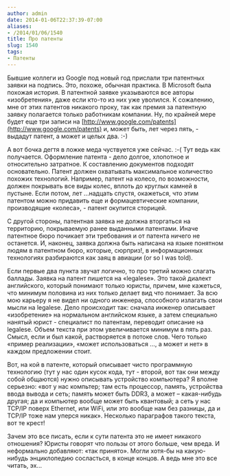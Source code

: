 ```yaml
---
author: admin
date: 2014-01-06T22:37:39-07:00
aliases:
- /2014/01/06/1540
title: Про патенты
slug: 1540
tags:
- Патенты
---
```


Бывшие коллеги из Google под новый год прислали три патентных заявки на подпись. Это, похоже, обычная практика. В Microsoft была похожая история. В патентной заявке указываются все авторы «изобретения», даже если кто-то из них уже уволился. К сожалению, мне от этих патентов никакого проку, так как премия за патентную заявку полагается только работникам компании. Ну, по крайней мере будет еще три записи на [http://www.google.com/patents](http://www.google.com/patents) и, может быть, лет через пять, - выдадут патент, а может и целых два. :-)

А вот бочка дегтя в ложке меда чуствуется уже сейчас. :-( Тут ведь как получается. Оформление патента - дело долгое, хлопотное и относительно затратное. К составлению документов подходят основательно. Патент должен охватывать максимальное количество похожих технологий. Например, патент на колесо, по возможности, должен покрывать все виды колес, вплоть до круглых камней в пустыне. Если потом, лет ...надцать спустя, окажеться, что этим патентом можно придавить еще и формацевтические компании, производящие «колеса», - патент окупится сторицей.

<!--more-->С другой стороны, патентная заявка не должна вторгаться на территорию, покрываемую ранее выданными патентами. Иначе патентное бюро почикает эти требования и от патента ничего не останется. И, наконец, заявка должна быть написана на языке понятном людям в патентном бюро, которые, сюрприз!, в информационных технологиях разбираются как заяц в авиации (or so I was told).

Если первые два пункта звучат логично, то про третий можно слагать баллады. Заявка на патент пишется на «legalese». Это такой диалект английского, который понимают только юристы, причем, мне кажеться, что минимум половина из них только делает вид что понимает. За всю мою карьеру я не видел ни одного инженера, способного излагать свои мысли на legalese. Дело происходит так: сначала инженер описывает «изобретение» на нормальном английском языке, а затем специально нанятый юрист - специалист по патентам, переводит описание на legalese. Объем текста при этом увеличивается минимум в пять раз. Смысл, если и был какой, растворяется в потоке слов. Чего только «пример реализации», «может использоваться ..., а может и нет» в каждом предложении стоит.

Вот, на кой в патенте, который описывает чисто программную технологию (тут у нас один кусок кода, тут - второй, вот так они между собой общаются) нужно описывать устройство компьютера? Я вполне серьезно: «вот у нас компьтер; там есть процессор, память, устройства ввода вывода и сеть; память может быть DDR3, а может – какая-нибудь другая; да и компьютер вообще может быть квантовый; а сеть у нас TCP/IP поверх Ethernet, или WiFi, или это вообще нам без разницы, да и TCP/IP тоже нам уперся никак». Несколько параграфов такого текста, вот те крест!

Зачем это все писать, если к сути патента это не имеет никакого отношения? Юристы говорят что пользы от этого больше, чем вреда. И неформально добавляют: «так принято». Могли хотя-бы на какую-нибудь энциклопедию сосласться, в конце концов. А ведь мне это все читать, эх...
